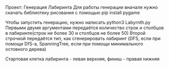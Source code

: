 Проект: Генерация Лабиринта
Для работы генерации вначале нужно скачать библиотеку рисования с помощью
pip install pygame

Чтобы запустить генерацию, нужно написать python3 Labyrnth.py
Первыми двумя аргументами передаётся количество строк и столбцов в лабиринте(строк не более 30 и столбцов не более 50)
Второй строчкой передаётся тип, как сгенерировать лабиринт (DFS, если при помощи DfS-a, SpanningTree, если при помощи минимального остовного дерева)

Стартовая клетка лабиринта - левая верхняя, финиш - правая нижняя 
